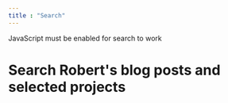 ```yaml
---
title : "Search"
---
```


<noscript>JavaScript must be enabled for search to work</noscript>

# Search Robert's blog posts and selected projects

<link href="/pagefind/pagefind-ui.css" rel="stylesheet">

<script src="/pagefind/pagefind-ui.js" type="text/javascript"></script>

<search id="search"></search>

<script>
let pse = new PagefindUI({
    element: "#search",
    showSubResults: true,
    highlightParam: "highlight",
    mergeIndex: [{
        bundlePath: "https://rsdoiel.github.io/pagefind",
        bundlePath: "https://rsdoiel.github.io/shorthand/pagefind",
        bundlePath: "https://rsdoiel.github.io/pttk/pagefind",
        bundlePath: "https://rsdoiel.github.io/skimmer/pagefind",
        bundlePath: "https://rsdoiel.github.io/scripttools/pagefind",
        bundlePath: "https://rsdoiel.github.io/fountain/pagefind",
        bundlePath: "https://rsdoiel.github.io/osf/pagefind",
        bundlePath: "https://rsdoiel.github.io/fdx/pagefind",
        bundlePath: "https://rsdoiel.github.io/stngo/pagefind",
        bundlePath: "https://rsdoiel.github.io/opml/pagefind"
    }]
})
window.addEventListener('DOMContentLoaded', (event) => {
    let page_url = new URL(window.location.href),
        query_string = page_url.searchParams.get('q');
    if (query_string !== null) {
        console.log('Query string: ' + query_string);
        pse.triggerSearch(query_string);
    }
});
</script>

